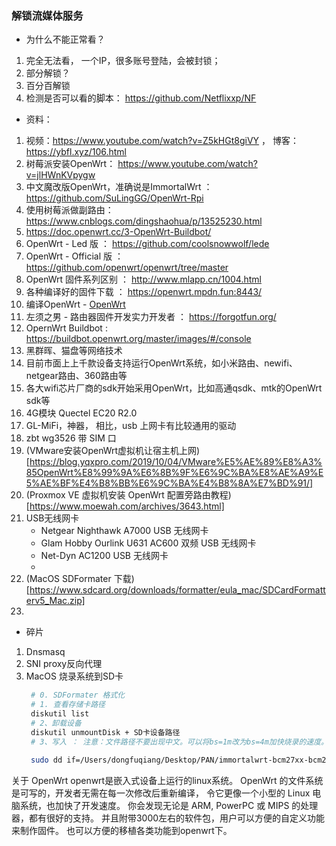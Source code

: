 


### 解锁流媒体服务

- 为什么不能正常看？
1. 完全无法看， 一个IP，很多账号登陆，会被封锁；
2. 部分解锁？
3. 百分百解锁
4. 检测是否可以看的脚本： https://github.com/Netflixxp/NF



- 资料：
1. 视频：https://www.youtube.com/watch?v=Z5kHGt8giVY ， 博客： https://ybfl.xyz/106.html
2. 树莓派安装OpenWrt： https://www.youtube.com/watch?v=jlHWnKVpygw
3. 中文魔改版OpenWrt，准确说是ImmortalWrt ： https://github.com/SuLingGG/OpenWrt-Rpi
4. 使用树莓派做副路由： https://www.cnblogs.com/dingshaohua/p/13525230.html
5. https://doc.openwrt.cc/3-OpenWrt-Buildbot/
6. OpenWrt - Led 版 ： https://github.com/coolsnowwolf/lede
7. OpenWrt - Official 版 ： https://github.com/openwrt/openwrt/tree/master
8. OpenWrt 固件系列区别 ： http://www.mlapp.cn/1004.html
9. 各种编译好的固件下载 ： https://openwrt.mpdn.fun:8443/
10. 编译OpenWrt - [OpenWrt](https://www.moewah.com/archives/4003.html)
11. 左须之男 - 路由器固件开发实力开发者 ： https://forgotfun.org/
12. OpernWrt Buildbot : https://buildbot.openwrt.org/master/images/#/console
13. 黑群晖、猫盘等网络技术
14. 目前市面上上千款设备支持运行OpenWrt系统，如小米路由、newifi、netgear路由、360路由等
15. 各大wifi芯片厂商的sdk开始采用OpenWrt，比如高通qsdk、mtk的OpenWrt sdk等
16. 4G模块 Quectel EC20 R2.0
17. GL-MiFi，神器， 相比，usb 上网卡有比较通用的驱动
18. zbt wg3526 带 SIM 口
19. (VMware安装OpenWrt虚拟机让宿主机上网)[https://blog.yqxpro.com/2019/10/04/VMware%E5%AE%89%E8%A3%85OpenWrt%E8%99%9A%E6%8B%9F%E6%9C%BA%E8%AE%A9%E5%AE%BF%E4%B8%BB%E6%9C%BA%E4%B8%8A%E7%BD%91/]
20. (Proxmox VE 虚拟机安装 OpenWrt 配置旁路由教程)[https://www.moewah.com/archives/3643.html]
21. USB无线网卡
    - Netgear Nighthawk A7000 USB 无线网卡
    - Glam Hobby Ourlink U631 AC600 双频 USB 无线网卡
    - Net-Dyn AC1200 USB 无线网卡
    - 
22. (MacOS SDFormater 下载)[https://www.sdcard.org/downloads/formatter/eula_mac/SDCardFormatterv5_Mac.zip]
23. 


- 碎片
1. Dnsmasq 
2. SNI proxy反向代理
3. MacOS 烧录系统到SD卡
   ```sh
    # 0. SDFormater 格式化
    # 1. 查看存储卡路径
    diskutil list
    # 2、卸载设备
    diskutil unmountDisk + SD卡设备路径
    # 3、写入 ： 注意：文件路径不要出现中文。可以将bs=1m改为bs=4m加快烧录的速度。
    
    sudo dd if=/Users/dongfuqiang/Desktop/PAN/immortalwrt-bcm27xx-bcm2711-rpi-4-ext4-factory.img of=/dev/disk4 bs=1m;sync
   ```


关于 OpenWrt
openwrt是嵌入式设备上运行的linux系统。
OpenWrt 的文件系统是可写的，开发者无需在每一次修改后重新编译，
令它更像一个小型的 Linux 电脑系统，也加快了开发速度。
你会发现无论是 ARM, PowerPC 或 MIPS 的处理器，都有很好的支持。
并且附带3000左右的软件包，用户可以方便的自定义功能来制作固件。
也可以方便的移植各类功能到openwrt下。
